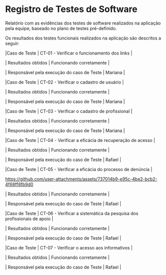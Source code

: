 

# Registro de Testes de Software

Relatório com as evidências dos testes de software realizados na aplicação pela equipe, baseado no plano de testes pré-definido.

Os resultados dos testes funcionais realizados na aplicação são descritos a seguir:


|Caso de Teste    | CT-01 - Verificar o funcionamento dos links |



| Resultados obtidos | Funcionando corretamente |

| Responsável pela execução do caso de Teste | Mariana |



|Caso de Teste    | CT-02 - Verificar o cadastro de usuário |



| Resultados obtidos | Funcionando corretamente |

| Responsável pela execução do caso de Teste | Mariana |



|Caso de Teste    | CT-03 - Verificar o cadastro de profissional |



| Resultados obtidos | Funcionando corretamente |

| Responsável pela execução do caso de Teste | Mariana |



|Caso de Teste    | CT-04 - Verificar a eficácia de recuperação de acesso |



| Resultados obtidos | Funcionando corretamente |

| Responsável pela execução do caso de Teste | Rafael |



|Caso de Teste    | CT-05 - Verificar a eficácia do processo de denúncia |


https://github.com/user-attachments/assets/737014b9-e95c-4be2-bcb2-4f68ff8fb9d0


| Resultados obtidos | Funcionando corretamente |

| Responsável pela execução do caso de Teste | Rafael |



|Caso de Teste    | CT-06 - Verificar a sistemática da pesquisa dos profissionais de apoio |


| Resultados obtidos | Funcionando corretamente |

| Responsável pela execução do caso de Teste | Rafael |



|Caso de Teste    | CT-07 - Verificar o acesso aos informativos |


| Resultados obtidos | Funcionando corretamente |

| Responsável pela execução do caso de Teste | Rafael |

